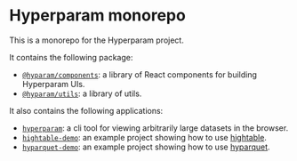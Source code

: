 # Hyperparam monorepo

This is a monorepo for the Hyperparam project.

It contains the following package:
- [`@hyparam/components`](./packages/components): a library of React components for building Hyperparam UIs.
- [`@hyparam/utils`](./packages/utils): a library of utils.

It also contains the following applications:
- [`hyperparam`](./apps/cli): a cli tool for viewing arbitrarily large datasets in the browser.
- [`hightable-demo`](./apps/hightable-demo): an example project showing how to use [hightable](https://github.com/hyparam/hightable).
- [`hyparquet-demo`](./apps/hyparquet-demo): an example project showing how to use [hyparquet](https://github.com/hyparam/hyparquet).
